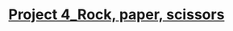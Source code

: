 # [Project 4_Rock, paper, scissors](https://colab.research.google.com/drive/1UXxJu68f6RzsfkWcp2y2_vVBWucF_TpK)
